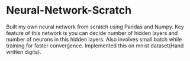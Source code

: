 # Neural-Network-Scratch
Built my own neural network from scratch using Pandas and Numpy.
Key feature of this network is you can decide number of hidden layers and number of neurons in this hidden layers.
Also involves small batch while training for faster convergence.
Implemented this on mnist dataset(Hand written digits).
